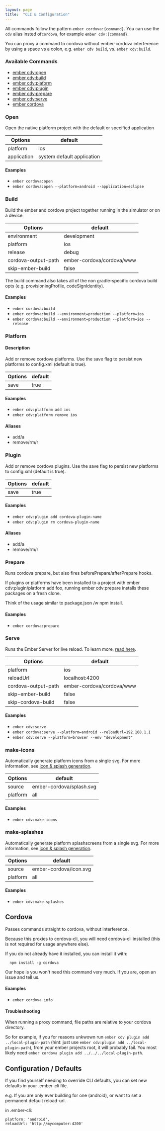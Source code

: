 ```yaml
---
layout: page
title:  "CLI & Configuration"
---
```


All commands follow the pattern `ember cordova:{command}`. You can use the `cdv` alias
insted of`cordova`, for example `ember cdv:{command}`.

You can proxy a command to cordova without ember-cordova interference by using a space vs a colon, e.g. `ember cdv build`, vs. `ember cdv:build`.

### Available Commands
* [ember cdv:open](#open)
* [ember cdv:build](#build)
* [ember cdv:plaform](#platform)
* [ember cdv:plugin](#plugin)
* [ember cdv:prepare](#prepare)
* [ember cdv:serve](#serve)
* [ember cordova](#cordova)

### Open

Open the native platform project with the default or specified application

| Options  | default |
|----------|---------|
| platform | ios     |
| application | system default application |

#### Examples
+ `ember cordova:open`
+ `ember cordova:open --platform=android --application=eclipse`

### Build

Build the ember and cordova project together running in the simulator or on a device

| Options     | default   |
|------------ |---------- |
| environment | development|
| platform    | ios |
| release     | debug |
| cordova-output-path | ember-cordova/cordova/www |
| skip-ember-build | false |

The build command also takes all of the non gradle-specific cordova build opts (e.g. provisioningProfile, codeSignIdentity).

#### Examples
+ `ember cordova:build`
+ `ember cordova:build --environment=production --platform=ios`
+ `ember cordova:build --environment=production --platform=ios --release`

### Platform

#### Description
Add or remove cordova platforms. Use the save flag to persist new
platforms to config.xml (default is true).

| Options | default |
|---------|---------|
| save    | true |

#### Examples
+ `ember cdv:platform add ios`
+ `ember cdv:platform remove ios`

#### Aliases
+ add/a
+ remove/rm/r

### Plugin

Add or remove cordova plugins. Use the save flag to persist new
platforms to config.xml (default is true).

| Options  | default |
|---------|---------|
| save    | true |

#### Examples
+ `ember cdv:plugin add cordova-plugin-name`
+ `ember cdv:plugin rm cordova-plugin-name`

#### Aliases
+ add/a
+ remove/rm/r

### Prepare

Runs cordova prepare, but also fires beforePrepare/afterPrepare hooks.

If plugins or platforms have been installed to a project with ember
cdv:plugin/platform add foo, running ember cdv:prepare installs these
packages on a fresh clone.

Think of the usage similar to package.json /w npm install.

#### Examples
+ `ember cordova:prepare`

### Serve

Runs the Ember Server for live reload. To learn more, [read
here](/pages/live_reload).

| Options    | default |
|---------  |---------|
| platform  | ios |
| reloadUrl | localhost:4200 |
| cordova-output-path| ember-cordova/cordova/www |
| skip-ember-build | false |
| skip-cordova-build | false |

#### Examples
+ `ember cdv:serve`
+ `ember cordova:serve --platform=android --reloadUrl=192.168.1.1`
+ `ember cdv:serve --platform=browser --env "development"`


### make-icons

Automatically generate platform icons from a single svg. For more information, see [icon & splash generation](/pages/generate_icon_splash).

| Options    | default |
|---------  |---------|
| source  | ember-cordova/splash.svg |
| platform | all |

#### Examples
+ `ember cdv:make-icons`


### make-splashes

Automatically generate platform splashscreens from a single svg. For more information, see [icon & splash generation](/pages/generate_icon_splash).

| Options    | default |
|---------  |---------|
| source  | ember-cordova/icon.svg |
| platform | all |


#### Examples
+ `ember cdv:make-splashes`


## Cordova

Passes commands straight to cordova, without interference.

Because this proxies to cordova-cli, you will need cordova-cli installed
(this is not required for usage anywhere else).

If you do not already have it installed, you can install it with:

```
  npm install -g cordova
```

Our hope is you won't need this command very much. If you are, open
an issue and tell us.

#### Examples
+ `ember cordova info`

#### Troubleshooting

When running a proxy command, file paths are relative to
your cordova directory.

So for example, if you for reasons unkwown run `ember cdv plugin add ../local-plugin-path`
(hint: just use `ember cdv:plugin add ../local-plugin-path`), from your
ember projects root, it will probably fail. You most likely need `ember
cordova plugin add ../../../local-plugin-path`.

## Configuration / Defaults

If you find yourself needing to override CLI defaults, you can set
new defaults in your .ember-cli file.

e.g. If you are only ever building for one (android), or want to
set a permanent default reload-url.

in .ember-cli:

```
platform: 'android',
reloadUrl: 'http://mycomputer:4200'
```

